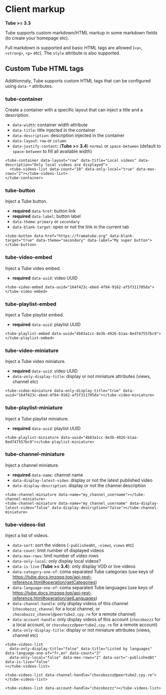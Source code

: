 # Client markup

**Tube >= 3.3**

Tube supports custom markdown/HTML markup in some markdown fields (to create your homepage etc).

Full markdown is supported and basic HTML tags are allowed (`<a>`, `<strong>`, `<p>` etc).
The `style` attribute is also supported.

## Custom Tube HTML tags

Additionnaly, Tube supports custom HTML tags that can be configured using `data-*` attributes.

### tube-container

Create a container with a specific layout that can inject a title and a description.

 * `data-width`: container width attribute
 * `data-title`: title injected in the container
 * `data-description`: description injected in the container
 * `data-layout`: `row` or `column`
 * `data-justify-content`: (**Tube >= 3.4**) `normal` or `space-between` (default to `space-between` to fill all available width)

```
<tube-container data-layout="row" data-title="Local videos" data-description="Only local videos are displayed">
  <tube-videos-list data-count="10" data-only-local="true" data-max-rows="2"></tube-videos-list>
</tube-container>
```

### tube-button

Inject a Tube button.

 * **required** `data-href`: button link
 * **required** `data-label`: button label
 * `data-theme`: `primary` or `secondary`
 * `data-blank-target`: open or not the link in the current tab

```
<tube-button data-href="https://framatube.org" data-blank-target="true" data-theme="secondary" data-label="My super button"></tube-button>
```


### tube-video-embed

Inject a Tube video embed.

 * **required** `data-uuid`: video UUID

```
<tube-video-embed data-uuid="164f423c-ebed-4f84-9162-af5f311705da"></tube-video-embed>
```


### tube-playlist-embed

Inject a Tube playlist embed.

 * **required** `data-uuid`: playlist UUID

```
<tube-playlist-embed data-uuid="4b83a1cc-8e3b-4926-b1aa-8ed747557bc9"></tube-playlist-embed>
```


### tube-video-miniature

Inject a Tube video miniature.

 * **required** `data-uuid`: video UUID
 * `data-only-display-title`: display or not miniature attributes (views, channel etc)

```
<tube-video-miniature data-only-display-title="true" data-uuid="164f423c-ebed-4f84-9162-af5f311705da"></tube-video-miniature>
```


### tube-playlist-miniature

Inject a Tube playlist miniature.

 * **required** `data-uuid`: playlist UUID

```
<tube-playlist-miniature data-uuid="4b83a1cc-8e3b-4926-b1aa-8ed747557bc9"></tube-playlist-miniature>
```


### tube-channel-miniature

Inject a channel miniature.

 * **required** `data-name`: channel name
 * `data-display-latest-video`: display or not the latest published video
 * `data-display-description`: display or not the channel description

```
<tube-channel-miniature data-name="my_channel_username"></tube-channel-miniature>
<tube-channel-miniature data-name="my_channel_username" data-display-latest-video="false" data-display-description="false"></tube-channel-miniature>
```


### tube-videos-list

Inject a list of videos.

 * `data-sort`: sort the videos (`-publishedAt`, `-views`, `views` etc)
 * `data-count`: limit number of displayed videos
 * `data-max-rows`: limit number of video rows
 * `data-only-local`: only display local videos?
 * `data-is-live` (**Tube >= 3.4**): only display VOD or live videos
 * `data-category-one-of`: coma separated Tube categories (use keys of https://tube.docs.imzqqq.top/api-rest-reference.html#operation/getCategories)
 * `data-language-one-of`:  coma separated Tube languages (use keys of https://tube.docs.imzqqq.top/api-rest-reference.html#operation/getLanguages)
 * `data-channel-handle`:  only display videos of this channel (`chocobozzz_channel` for a local channel, or `chocobozzz_channel@peertube2.cpy.re` for a remote channel)
 * `data-account-handle`:  only display videos of this account (`chocobozzz` for a local account, or `chocobozzz@peertube2.cpy.re` for a remote account)
 * `data-only-display-title`: display or not miniature attributes (views, channel etc)

```
<tube-videos-list
  data-only-display-title="false" data-title="Listed by languages" data-language-one-of="fr,en" data-count="3"
  data-only-local="false" data-max-rows="2" data-sort="-publishedAt" data-is-live="false"
></tube-videos-list>

<tube-videos-list data-channel-handle="chocobozzz@peertube2.cpy.re"></tube-videos-list>

<tube-videos-list data-account-handle="chocobozzz"></tube-videos-list>
```


